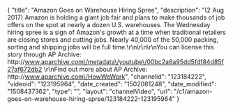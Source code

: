 {
    "title": "Amazon Goes on Warehouse Hiring Spree",
    "description": "(2 Aug 2017) Amazon is holding a giant job fair and plans to make thousands of job offers on the spot at nearly a dozen U.S. warehouses. The Wednesday hiring spree is a sign of Amazon's growth at a time when traditional retailers are closing stores and cutting jobs. Nearly 40,000 of the 50,000 packing, sorting and shipping jobs will be full time.\r\n\r\n\r\nYou can license this story through AP Archive: http:\/\/www.aparchive.com\/metadata\/youtube\/00bc2a6a95dd5fdf84d85f27af672db2 \r\nFind out more about AP Archive: http:\/\/www.aparchive.com\/HowWeWork",
    "channelid": "123184222",
    "videoid": "123195964",
    "date_created": "1502081248",
    "date_modified": "1508437362",
    "type": "",
    "layout": "channelVideo",
    "url": "\/c1\/amazon-goes-on-warehouse-hiring-spree\/123184222-123195964"
}